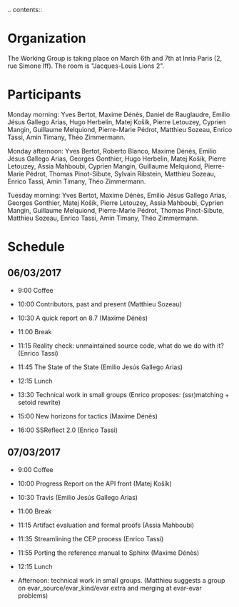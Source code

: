 .. contents::

Organization
============

The Working Group is taking place on March 6th and 7th at Inria Paris (2, rue Simone Iff). The room is "Jacques-Louis Lions 2".

Participants
============

Monday morning: Yves Bertot, Maxime Dénès, Daniel de Rauglaudre, Emilio Jésus Gallego Arias, Hugo Herbelin, Matej Košík, Pierre Letouzey, Cyprien Mangin, Guillaume Melquiond, Pierre-Marie Pédrot, Matthieu Sozeau, Enrico Tassi, Amin Timany, Théo Zimmermann.

Monday afternoon: Yves Bertot, Roberto Blanco, Maxime Dénès, Emilio Jésus Gallego Arias, Georges Gonthier, Hugo Herbelin, Matej Košík, Pierre Letouzey, Assia Mahboubi, Cyprien Mangin, Guillaume Melquiond, Pierre-Marie Pédrot, Thomas Pinot-Sibute, Sylvain Ribstein, Matthieu Sozeau, Enrico Tassi, Amin Timany, Théo Zimmermann.

Tuesday morning: Yves Bertot, Maxime Dénès, Emilio Jésus Gallego Arias, Georges Gonthier, Matej Košík, Pierre Letouzey, Assia Mahboubi, Cyprien Mangin, Guillaume Melquiond, Pierre-Marie Pédrot, Thomas Pinot-Sibute, Matthieu Sozeau, Enrico Tassi, Amin Timany, Théo Zimmermann.

Schedule
========

06/03/2017
----------

* 9:00 Coffee

* 10:00 Contributors, past and present (Matthieu Sozeau)

* 10:30 A quick report on 8.7 (Maxime Dénès)

* 11:00 Break

* 11:15 Reality check: unmaintained source code, what do we do with it? (Enrico Tassi)

* 11:45 The State of the State (Emilio Jesús Gallego Arias)

* 12:15 Lunch

* 13:30 Technical work in small groups (Enrico proposes: (ssr)matching + setoid rewrite)

* 15:00 New horizons for tactics (Maxime Dénès)

* 16:00 SSReflect 2.0 (Enrico Tassi)

07/03/2017
----------

* 9:00 Coffee

* 10:00 Progress Report on the API front (Matej Košík)

* 10:30 Travis (Emilio Jesús Gallego Arias)

* 11:00 Break

* 11:15 Artifact evaluation and formal proofs (Assia Mahboubi)

* 11:35 Streamlining the CEP process (Enrico Tassi)

* 11:55 Porting the reference manual to Sphinx (Maxime Dénès)

* 12:15 Lunch

* Afternoon: technical work in small groups. (Matthieu suggests a group on evar_source/evar_kind/evar extra and merging at evar-evar problems)

